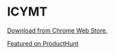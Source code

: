 # ICYMT
[Download from Chrome Web Store.](https://chrome.google.com/webstore/detail/icymt/jmkkihpaeelahdfenocampaldgdameme "ICYMT - Chrome Web Store")

[Featured on ProductHunt](https://www.producthunt.com/posts/icymt)
